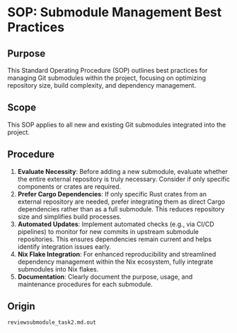 # SOP: Submodule Management Best Practices

## Purpose
This Standard Operating Procedure (SOP) outlines best practices for managing Git submodules within the project, focusing on optimizing repository size, build complexity, and dependency management.

## Scope
This SOP applies to all new and existing Git submodules integrated into the project.

## Procedure
1.  **Evaluate Necessity**: Before adding a new submodule, evaluate whether the entire external repository is truly necessary. Consider if only specific components or crates are required.
2.  **Prefer Cargo Dependencies**: If only specific Rust crates from an external repository are needed, prefer integrating them as direct Cargo dependencies rather than as a full submodule. This reduces repository size and simplifies build processes.
3.  **Automated Updates**: Implement automated checks (e.g., via CI/CD pipelines) to monitor for new commits in upstream submodule repositories. This ensures dependencies remain current and helps identify integration issues early.
4.  **Nix Flake Integration**: For enhanced reproducibility and streamlined dependency management within the Nix ecosystem, fully integrate submodules into Nix flakes.
5.  **Documentation**: Clearly document the purpose, usage, and maintenance procedures for each submodule.

## Origin
`reviewsubmodule_task2.md.out`

